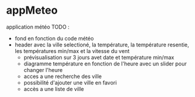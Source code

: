 # appMeteo
application météo 
TODO :
  - fond en fonction du code météo 
  - header avec la ville selectioné, la température, la température resentie, les températures min/max et la vitesse du vent 
	- prévisualisation sur 3 jours avet date et température min/max
	- diagramme température en fonction de l'heure avec un slider pour changer l'heure   
	- acces a une recherche des ville
	- possibilité d'ajouter une ville en favori 
	- accès a une liste de ville 
